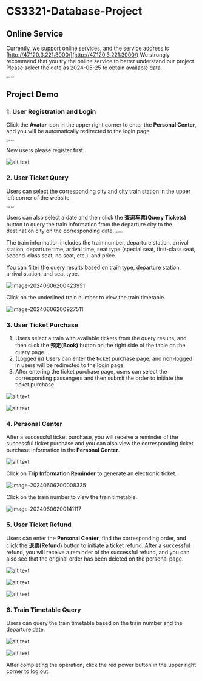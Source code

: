 # CS3321-Database-Project

## Online Service
Currently, we support online services, and the service address is [http://47.120.3.221:3000/](http://47.120.3.221:3000/)
We strongly recommend that you try the online service to better understand our project.
Please select the date as 2024-05-25 to obtain available data.



<img src="assets/online-service.png" alt="alt text" style="zoom: 33%;" />

## Project Demo

### 1. User Registration and Login

Click the **Avatar** icon in the upper right corner to enter the **Personal Center**, and you will be automatically redirected to the login page.

<img src="assets/login.png" alt="alt text" style="zoom:33%;" />

New users please register first.

![alt text](assets/register.png)



### 2. User Ticket Query

Users can select the corresponding city and city train station in the upper left corner of the website.

<img src="assets/city-station.png" alt="alt text" style="zoom: 33%;" />

Users can also select a date and then click the **查询车票(Query Tickets)** button to query the train information from the departure city to the destination city on the corresponding date.
<img src="assets/query-1.png" alt="alt text" style="zoom:33%;" />

The train information includes the train number, departure station, arrival station, departure time, arrival time, seat type (special seat, first-class seat, second-class seat, no seat, etc.), and price.

You can filter the query results based on train type, departure station, arrival station, and seat type.

![image-20240606200423951](assets/query-3.png)

Click on the underlined train number to view the train timetable.

![image-20240606200927511](assets/buy-6.png)

### 3. User Ticket Purchase

1. Users select a train with available tickets from the query results, and then click the **预定(Book)** button on the right side of the table on the query page.
2. (Logged in) Users can enter the ticket purchase page, and non-logged in users will be redirected to the login page.
3. After entering the ticket purchase page, users can select the corresponding passengers and then submit the order to initiate the ticket purchase.

![alt text](assets/buy-1.png)

![alt text](assets/buy-2.png)



### 4. Personal Center

After a successful ticket purchase, you will receive a reminder of the successful ticket purchase and you can also view the corresponding ticket purchase information in the **Personal Center**.

![alt text](assets/buy-3.png)

Click on **Trip Information Reminder** to generate an electronic ticket.

![image-20240606200008335](assets/buy-4.png)

Click on the train number to view the train timetable.

![image-20240606200141117](assets/buy-5.png)

### 5. User Ticket Refund

Users can enter the **Personal Center**, find the corresponding order, and click the **退票(Refund)** button to initiate a ticket refund.
After a successful refund, you will receive a reminder of the successful refund, and you can also see that the original order has been deleted on the personal page.

![alt text](assets/buy-3.png)

![alt text](assets/exit-1.png)

![alt text](assets/exit-2.png)

### 6. Train Timetable Query

Users can query the train timetable based on the train number and the departure date.

![alt text](assets/time-1.png)

![alt text](assets/time-2.png)

After completing the operation, click the red power button in the upper right corner to log out.


